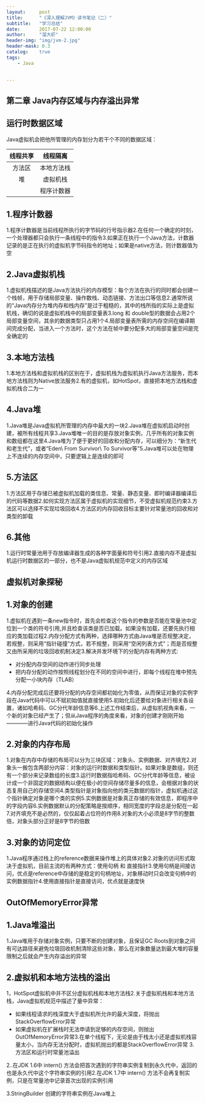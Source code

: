 ```yaml
---
layout:     post
title:      "《深入理解JVM》读书笔记（二）"
subtitle:   "学习总结"
date:       2017-07-22 12:00:00
author:     "溜大虾"
header-img: "img/jvm-2.jpg"
header-mask: 0.3
catalog:    true
tags:
    - Java
    

---
```


## 第二章 Java内存区域与内存溢出异常

## 运行时数据区域

Java虚拟机会把他所管理的内存划分为若干个不同的数据区域：

| 线程共享 | 线程隔离  |
| :--: | :---: |
| 方法区  | 本地方法栈 |
|  堆   | 虚拟机栈  |
|      | 程序计数器 |



## 1.程序计数器

1.程序计数器是当前线程所执行的字节码的行号指示器2.在任何一个确定的时刻，一个处理器都只会执行一条线程中的指令3.如果正在执行一个Java方法，计数器记录的是正在执行的虚拟机字节码指令的地址；如果是native方法，则计数器值为空  

## 2.Java虚拟机栈

1.虚拟机栈描述的是Java方法执行的内存模型：每个方法在执行的同时都会创建一个栈帧，用于存储局部变量、操作数栈、动态链接、方法出口等信息2.通常所说的“Java内存分为堆内存和栈内存”是过于粗糙的，其中的栈所指的实际上是虚拟机栈，确切的说是虚拟机栈中的局部变量表3.long 和 double型的数据会占用2个局部变量空间，其余的数据类型只占用1个4.局部变量表所需的内存空间在编译期间完成分配，当进入一个方法时，这个方法在帧中要分配多大的局部变量空间是完全确定的  

## 3.本地方法栈

1.本地方法栈和虚拟机栈的区别在于，虚拟机栈为虚拟机执行Java方法服务，而本地方法栈则为Native放法服务2.有的虚拟机，如HotSpot，直接把本地方法栈和虚拟机栈合二为一  

## 4.Java堆

1.Java堆是Java虚拟机所管理的内存中最大的一块2.Java堆在虚拟机启动时创建，被所有线程共享3.Java堆唯一的目的是存放对象实例，几乎所有的对象实例和数组都在这里4.Java堆为了便于更好的回收和分配内存，可以细分为：“新生代和老生代”，或者“Eden\ From Survivor\ To Survivor等”5.Java堆可以处在物理上不连续的内存空间中，只要逻辑上是连续的即可  

## 5.方法区

1.方法区用于存储已被虚拟机加载的类信息、常量、静态变量、即时编译器编译后的代码等数据2.如何实现方法区属于虚拟机的实现细节，不受虚拟机规范约束3.方法区可以选择不实现垃圾回收4.方法区的内存回收目标主要针对常量池的回收和对类型的卸载  

## 6.其他

1.运行时常量池用于存放编译器生成的各种字面量和符号引用2.直接内存不是虚拟机运行时数据区的一部分，也不是Java虚拟机规范中定义的内存区域

## 虚拟机对象探秘

## 1.对象的创建

1.虚拟机在遇到一条new指令时，首先会检查这个指令的参数是否能在常量池中定位到一个类的符号引用,并且检查该类是否已加载。如果没有加载，还要先执行相应的类加载过程2.内存分配方式有两种，选择哪种方式由Java堆是否规整决定，若规整，则采用“指针碰撞”方式，若不规整，则采用“空闲列表方式”；而是否规整又由所采用的垃圾回收机制决定3.解决并发环境下的分配内存有两种方式:  

- 对分配内存空间的动作进行同步处理  
- 把内存分配的动作按照线程划分在不同的空间中进行，即每个线程在堆中预先分配一小块内存（TLAB）  

4.内存分配完成后还要将分配的内存空间都初始化为零值，从而保证对象的实例字段在Java代码中可以不赋初始值就直接使用5.初始化后还要给对象进行相关各设置，诸如哈希码、GC分代年龄信息等6.上述工作结束后，从虚拟机视角来看，一个新的对象已经产生了；但从Java程序的角度来看，对象的创建才刚刚开始————进行Java代码的初始化操作  

## 2.对象的内存布局

1.对象在内存中存储的布局可以分为三块区域：对象头、实例数据、对齐填充2.对象头一搬包含两部分内容：对象的运行时数据和类型指针。如果对象是数组，则还有一个部分来记录数组的长度3.运行时数据指哈希码、GC分代年龄等信息，被设计成一个非固定的数据结构以便在极小的空间存储尽量多的信息，会根据对象的状态复用自己的存储空间4.类型指针是对象指向他的类元数据的指针，虚拟机通过这个指针确定对象是哪个类的实例5.实例数据是对象真正存储的有效信息，即程序中的字段内容6.实例数据默认的分配策略是按顺序，相同宽度的字段总是分配在一起7.对齐填充不是必然的，仅仅起着占位符的作用8.对象的大小必须是8字节的整数倍，对象头部分正好是8字节的倍数  

## 3.对象的访问定位

1.Java程序通过栈上的reference数据来操作堆上的具体对象2.对象的访问形式取决于虚拟机，目前主流的有两种方式：使用句柄  和  直接指针3.使用句柄是间接访问，优点是reference中存储的是稳定的句柄地址，对象移动时只会改变句柄中的实例数据指针4.使用直接指针是直接访问，优点就是速度快

## OutOfMemoryError异常

## 1.Java堆溢出

1.Java堆用于存储对象实例，只要不断的创建对象，且保证GC Roots到对象之间有可达路径来避免垃圾回收机制清除这些对象，那么在对象数量达到最大堆的容量限制之后就会产生内存溢出的异常  

## 2.虚拟机和本地方法栈的溢出

1，HotSpot虚拟机中并不区分虚拟机栈和本地方法栈2.关于虚拟机栈和本地方法栈，Java虚拟机规范中描述了量中异常：  

- 如果线程请求的栈深度大于虚拟机所允许的最大深度，将抛出StackOverflowError异常  
- 如果虚拟机在扩展栈时无法申请到足够的内存空间，则抛出OutOfMemoryError异常3.在单个线程下，无论是由于栈太小还是虚拟机栈容量太小，当内存无法分配时，虚拟机抛出的都是StackOverflowError异常  3.方法区和运行时常量池溢出

2..在JDK 1.6中 intern() 方法会把首次遇到的字符串实例复制到永久代中，返回的也是永久代中这个字符串实例的引用2.在JDK 1.7中 intern() 方法不会再复制实例，只是在常量池中记录首次出现的实例引用  

3.StringBuilder 创建的字符串实例在Java堆上